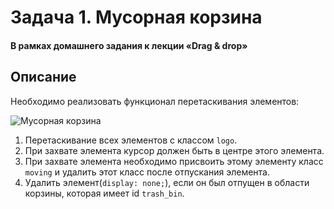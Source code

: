 # Задача 1. Мусорная корзина

#### В рамках домашнего задания к лекции «Drag & drop»

## Описание

Необходимо реализовать функционал перетаскивания элементов:

![Мусорная корзина](./res/1.gif)

1. Перетаскивание всех элементов с классом `logo`.
2. При захвате элемента курсор должен быть в центре этого элемента.
3. При захвате элемента необходимо присвоить этому элементу класс `moving` и удалить этот класс после отпускания элемента.
4. Удалить элемент(`display: none;`), если он был отпущен в области корзины, которая имеет id `trash_bin`.

